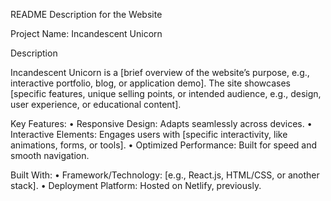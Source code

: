 README Description for the Website

Project Name: Incandescent Unicorn

Description

Incandescent Unicorn is a [brief overview of the website’s purpose, e.g., interactive portfolio, blog, or application demo]. The site showcases [specific features, unique selling points, or intended audience, e.g., design, user experience, or educational content].

Key Features:
	•	Responsive Design: Adapts seamlessly across devices.
	•	Interactive Elements: Engages users with [specific interactivity, like animations, forms, or tools].
	•	Optimized Performance: Built for speed and smooth navigation.

Built With:
	•	Framework/Technology: [e.g., React.js, HTML/CSS, or another stack].
	•	Deployment Platform: Hosted on Netlify, previously. 
